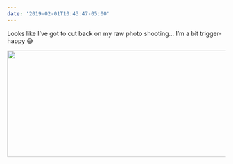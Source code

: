 ```yaml
---
date: '2019-02-01T10:43:47-05:00'
---
```

Looks like I’ve got to cut back on my raw photo shooting… I’m a bit trigger-happy 😅

<img src="/posts/uploads/2019/ffa0844fe6.jpg" width="600" height="245" alt="" />
